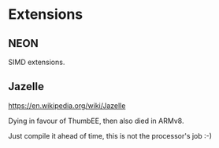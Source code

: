 # Extensions

## NEON

SIMD extensions.

## Jazelle

<https://en.wikipedia.org/wiki/Jazelle>

Dying in favour of ThumbEE, then also died in ARMv8.

Just compile it ahead of time, this is not the processor's job :-)
